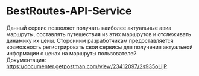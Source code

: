 # BestRoutes-API-Service
Данный сервис позволяет получать наиболее актуальные авиа маршруты, составлять путешествия из этих маршрутов и отслеживать динамику их цены. Сторонним разработчикам предоставляется возможность регистрировать свои сервисы для получения актуальной информации о ценах на маршруты пользователей <br/>
Документация: https://documenter.getpostman.com/view/23412097/2s935oLijP
